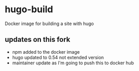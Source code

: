# hugo-build

Docker image for building a site with hugo

## updates on this fork

* npm added to the docker image
* hugo updated to 0.54 not extended version
* maintainer update as I'm going to push this to docker hub